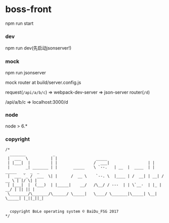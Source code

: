 # boss-front

npm run start

### dev

npm run dev(先启动jsonserver!)

### mock

npm run jsonserver

mock router at build/server.config.js

request(`/api/a/b/c`) => webpack-dev-server => json-server router(`/d`)

/api/a/b/c => localhost:3000/d

### node

node > 6.*

### copyright

```
/*
  _______            _          
 |  ___  \          | |                 _____
 | |___|  |         | |                /  ___|                 | |
 |       _| _______ | |       _____    \ `--.   | __  |  ____  | |    _____   _  _  _
 |  ___ `_ /  ___  \| |      /  __ \    `--. \  |____ | /  __| | __| /  __ \ | |/ \| |
 | |___|  |  (___)  | |_____|    __/   /\__/ / ---  | | \`__·  | |_ |    __/ | || || |
 \________/\_______/\______/ \_____|   \____/ \_______|\_____| \__|  \_____| |_||_||_|


  copyright BoLe operating system © BaiDu_FSG 2017
*/


```
